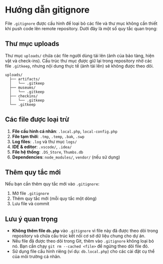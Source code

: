 # Hướng dẫn gitignore

File `.gitignore` được cấu hình để loại bỏ các file và thư mục không cần thiết khi push code lên remote repository. Dưới đây là một số quy tắc quan trọng:

## Thư mục uploads

Thư mục `uploads/` chứa các file người dùng tải lên (ảnh của bảo tàng, hiện vật và check-ins). Cấu trúc thư mục được giữ lại trong repository nhờ các file `.gitkeep`, nhưng nội dung thực tế (ảnh tải lên) sẽ không được theo dõi.

```
uploads/
  ├── artifacts/
  │   └── .gitkeep
  ├── museums/
  │   └── .gitkeep
  ├── checkins/
  │   └── .gitkeep
  └── .gitkeep
```

## Các file được loại trừ

1. **File cấu hình cá nhân**: `.local.php`, `local-config.php`
2. **File tạm thời**: `.tmp`, `.temp`, `.bak`, `.swp`
3. **Log files**: `.log` và thư mục `logs/`
4. **IDE & editor**: `.vscode/`, `.idea/`
5. **File hệ thống**: `.DS_Store`, `Thumbs.db`
6. **Dependencies**: `node_modules/`, `vendor/` (nếu sử dụng)

## Thêm quy tắc mới

Nếu bạn cần thêm quy tắc mới vào `.gitignore`:

1. Mở file `.gitignore`
2. Thêm quy tắc mới (mỗi quy tắc một dòng)
3. Lưu file và commit

## Lưu ý quan trọng

- **Không thêm file `db.php`** vào `.gitignore` vì file này đã được theo dõi trong repository và chứa cấu trúc kết nối cơ sở dữ liệu chung cho dự án.
- Nếu file đã được theo dõi trong Git, thêm vào `.gitignore` không loại bỏ nó. Bạn cần chạy `git rm --cached <file>` để ngừng theo dõi file đó.
- Sử dụng file cấu hình riêng (ví dụ: `db.local.php`) cho các cài đặt cụ thể của môi trường cá nhân.